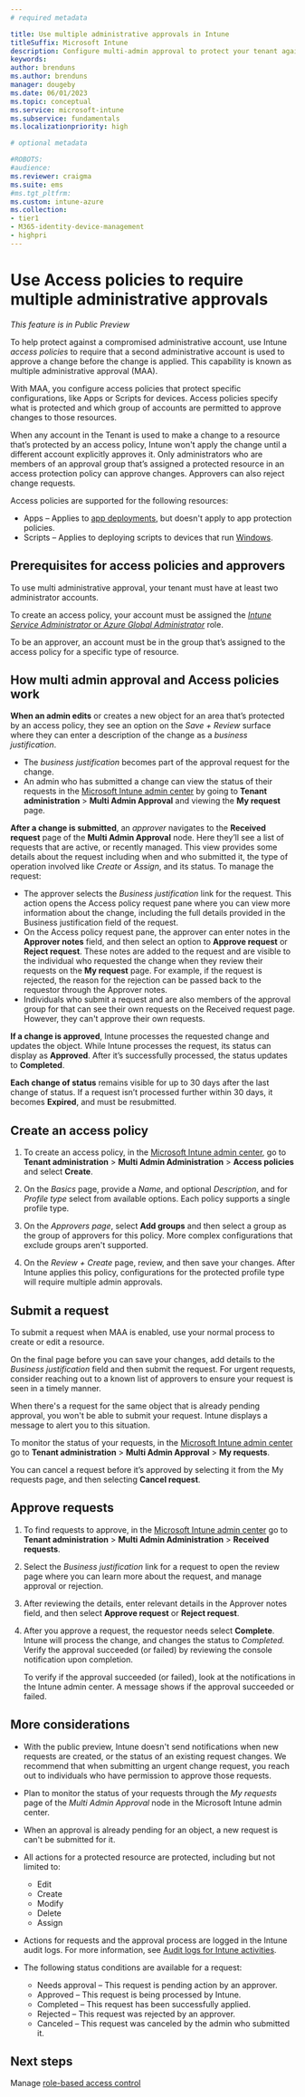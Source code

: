 ```yaml
---
# required metadata

title: Use multiple administrative approvals in Intune
titleSuffix: Microsoft Intune
description: Configure multi-admin approval to protect your tenant against the use of compromised administrative accounts in Intune.
keywords:
author: brenduns
ms.author: brenduns
manager: dougeby
ms.date: 06/01/2023
ms.topic: conceptual
ms.service: microsoft-intune
ms.subservice: fundamentals
ms.localizationpriority: high

# optional metadata

#ROBOTS:
#audience:
ms.reviewer: craigma
ms.suite: ems
#ms.tgt_pltfrm:
ms.custom: intune-azure
ms.collection:
- tier1
- M365-identity-device-management
- highpri
---
```


# Use Access policies to require multiple administrative approvals

*This feature is in Public Preview*

To help protect against a compromised administrative account, use Intune *access policies* to require that a second administrative account is used to approve a change before the change is applied. This capability is known as multiple administrative approval (MAA).

With MAA, you configure access policies that protect specific configurations, like Apps or Scripts for devices. Access policies specify what is protected and which group of accounts are permitted to approve changes to those resources.

When any account in the Tenant is used to make a change to a resource that’s protected by an access policy, Intune won't apply the change until a different account explicitly approves it. Only administrators who are members of an approval group that’s assigned a protected resource in an access protection policy can approve changes. Approvers can also reject change requests.

Access policies are supported for the following resources:

- Apps – Applies to [app deployments](../apps/apps-add.md), but doesn't apply to app protection policies.
- Scripts – Applies to deploying scripts to devices that run [Windows](../apps/intune-management-extension.md).

## Prerequisites for access policies and approvers

To use multi administrative approval, your tenant must have at least two administrator accounts.

To create an access policy, your account must be assigned the [*Intune Service Administrator* or *Azure Global Administrator*](../fundamentals/role-based-access-control.md) role.

To be an approver, an account must be in the group that’s assigned to the access policy for a specific type of resource.

## How multi admin approval and Access policies work

**When an admin edits** or creates a new object for an area that’s protected by an access policy, they see an option on the *Save + Review* surface where they can enter a description of the change as a *business justification*.

- The *business justification* becomes part of the approval request for the change.
- An admin who has submitted a change can view the status of their requests in the [Microsoft Intune admin center](https://go.microsoft.com/fwlink/?linkid=2109431) by going to **Tenant administration** > **Multi Admin Approval** and viewing the **My request** page.

**After a change is submitted**, an *approver* navigates to the **Received request** page of the **Multi Admin Approval** node. Here they’ll see a list of requests that are active, or recently managed. This view provides some details about the request including when and who submitted it, the type of operation involved like *Create* or *Assign*, and its status. To manage the request:

- The approver selects the *Business justification* link for the request. This action opens the Access policy request pane where you can view more information about the change, including the full details provided in the Business justification field of the request.
- On the Access policy request pane, the approver can enter notes in the **Approver notes** field, and then select an option to **Approve request** or **Reject request**. These notes are added to the request and are visible to the individual who requested the change when they review their requests on the **My request** page. For example, if the request is rejected, the reason for the rejection can be passed back to the requestor through the Approver notes.
- Individuals who submit a request and are also members of the approval group for that can see their own requests on the Received request page. However, they can't approve their own requests.

**If a change is approved**, Intune processes the requested change and updates the object. While Intune processes the request, its status can display as **Approved**. After it’s successfully processed, the status updates to **Completed**.

**Each change of status** remains visible for up to 30 days after the last change of status. If a request isn’t processed further within 30 days, it becomes **Expired**, and must be resubmitted.

## Create an access policy

1. To create an access policy, in the [Microsoft Intune admin center](https://go.microsoft.com/fwlink/?linkid=2109431), go to **Tenant administration** > **Multi Admin Administration** > **Access policies** and select **Create**.

2. On the *Basics* page, provide a *Name*, and optional *Description*, and for *Profile type* select from available options. Each policy supports a single profile type.

   <!-- The following screen capture shows a new policy with **Apps**  selected for the profile type.  -->

3. On the *Approvers page*, select **Add groups** and then select a group as the group of approvers for this policy. More complex configurations that exclude groups aren't supported.

4. On the *Review + Create* page, review, and then save your changes. After Intune applies this policy, configurations for the protected profile type will require multiple admin approvals.

## Submit a request

To submit a request when MAA is enabled, use your normal process to create or edit a resource.

On the final page before you can save your changes, add details to the *Business justification* field and then submit the request. For urgent requests, consider reaching out to a known list of approvers to ensure your request is seen in a timely manner.

When there's a request for the same object that is already pending approval, you won't be able to submit your request. Intune displays a message to alert you to this situation.

To monitor the status of your requests, in the [Microsoft Intune admin center](https://go.microsoft.com/fwlink/?linkid=2109431) go to **Tenant administration** > **Multi Admin Approval** > **My requests**.

You can cancel a request before it’s approved by selecting it from the My requests page, and then selecting **Cancel request**.

## Approve requests

1. To find requests to approve, in the [Microsoft Intune admin center](https://go.microsoft.com/fwlink/?linkid=2109431) go to **Tenant administration** > **Multi Admin Administration** > **Received requests**.

2. Select the *Business justification* link for a request to open the review page where you can learn more about the request, and manage approval or rejection.

3. After reviewing the details, enter relevant details in the Approver notes field, and then select **Approve request** or **Reject request**.

4. After you approve a request, the requestor needs select **Complete**.  Intune will process the change, and changes the status to *Completed.* Verify the approval succeeded (or failed) by reviewing the console notification upon completion. 

    To verify if the approval succeeded (or failed), look at the notifications in the Intune admin center. A message shows if the approval succeeded or failed.

## More considerations

- With the public preview, Intune doesn't send notifications when new requests are created, or the status of an existing request changes. We recommend that when submitting an urgent change request, you reach out to individuals who have permission to approve those requests.

- Plan to monitor the status of your requests through the *My requests* page of the *Multi Admin Approval* node in the Microsoft Intune admin center.

- When an approval is already pending for an object, a new request is can't be submitted for it.

- All actions for a protected resource are protected, including but not limited to:
  - Edit
  - Create
  - Modify
  - Delete
  - Assign

- Actions for requests and the approval process are logged in the Intune audit logs. For more information, see [Audit logs for Intune activities](../fundamentals/monitor-audit-logs.md).

- The following status conditions are available for a request:
  - Needs approval – This request is pending action by an approver.
  - Approved – This request is being processed by Intune.
  - Completed – This request has been successfully applied.
  - Rejected – This request was rejected by an approver.
  - Canceled – This request was canceled by the admin who submitted it.

## Next steps

Manage [role-based access control](../fundamentals/role-based-access-control.md)
